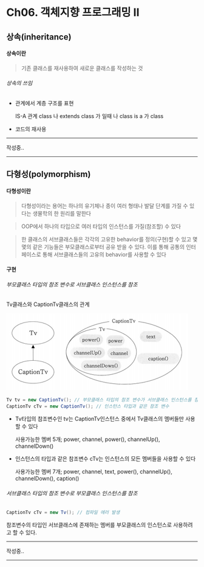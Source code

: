 Ch06. 객체지향 프로그래밍 II
===
## 상속(inheritance)

#### 상속이란

> 기존 클래스를 재사용하여 새로운 클래스를 작성하는 것

###### 상속의 쓰임

- 관계에서 계층 구조를 표현

  IS-A 관계 class 나 extends class 가 일때 나 class is a 가 class

- 코드의 재사용


---
작성중..

---
## 다형성(polymorphism)

#### 다형성이란

> 다형성이라는 용어는 하나의 유기체나 종이 여러 형태나 발달 단계를 가질 수 있다는 생물학의  한 원리를 말한다

>	OOP에서 하나의 타입으로 여러 타입의 인스턴스를 가질(참조할) 수 있다

> 한 클래스의 서브클래스들은 각각의 고유한 behavior를 정의(구현)할 수 있고 몇몇의 같은 기능들은 부모클래스로부터 공유 받을 수 있다. 이를 통해 공통의 인터페이스로 통해 서브클래스들의 고유의 behavior를 사용할 수 있다

#### 구현

###### 부모클래스 타입의 참조 변수로 서브클래스 인스턴스를 참조

Tv클래스와 CaptionTv클래스의 관계

![Tv클래스와 CaptionTv클래스의 관계](https://raw.githubusercontent.com/yoistudy/java_review/master/src/ch07/Jaeyun/01_tv_and_captiontv_class.png)

```java
Tv tv = new CaptionTv(); // 부모클래스 타입의 참조 변수가 서브클래스 인스턴스를 참조
CaptionTv cTv = new CaptionTv(); // 인스턴스 타입과 같은 참조 변수
```
- Tv타입의 참조변수인 tv는 CaptionTv인스턴스 중에서 Tv클래스의 멤버들만 사용 할 수 있다

  사용가능한 멤버 5개; power, channel, power(), channelUp(), channelDown()

- 인스턴스의 타입과 같은 참조변수 cTv는 인스턴스의 모든 멤버들을 사용할 수 있다

	사용가능한 멤버 7개; power, channel, text, power(), channelUp(), channelDown(), caption()

###### 서브클래스 타입의 참조 변수로 부모클래스 인스턴스를 참조

```java
CaptionTv cTv = new Tv(); // 컴파일 에러 발생
```
참조변수의 타입인 서브클래스에 존재하는 멤버를 부모클래스의 인스턴스로 사용하려고 할 수 있다.


---
작성중..

---
